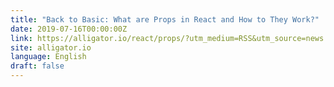 ```yaml
---
title: "Back to Basic: What are Props in React and How to They Work?"
date: 2019-07-16T00:00:00Z
link: https://alligator.io/react/props/?utm_medium=RSS&utm_source=news.12bit.vn
site: alligator.io
language: English
draft: false
---
```

